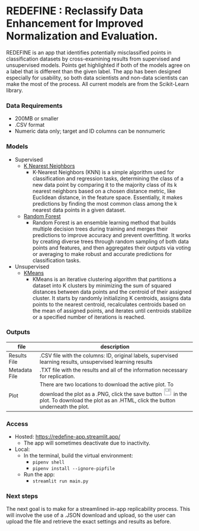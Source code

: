 # REDEFINE : Reclassify Data Enhancement for Improved Normalization and Evaluation.

REDEFINE is an app that identifies potentially misclassified points in classification datasets by cross-examining results from supervised and unsupervised models. Points get highlighted if both of the models agree on a label that is different than the given label. The app has been designed especially for usability, so both data scientists and non-data scientists can make the most of the process. All current models are from the Scikit-Learn library.

### Data Requirements
* 200MB or smaller
* .CSV format
* Numeric data only; target and ID columns can be nonnumeric

### Models
* Supervised
  * [K Nearest Neighbors](https://scikit-learn.org/stable/modules/generated/sklearn.neighbors.NearestNeighbors.html)
    * K-Nearest Neighbors (KNN) is a simple algorithm used for classification and regression tasks, determining the class of a new data point by comparing it to the majority class of its k nearest neighbors based on a chosen distance metric, like Euclidean distance, in the feature space. Essentially, it makes predictions by finding the most common class among the k nearest data points in a given dataset.
  * [Random Forest](https://scikit-learn.org/stable/modules/generated/sklearn.ensemble.RandomForestClassifier.html)
    * Random Forest is an ensemble learning method that builds multiple decision trees during training and merges their predictions to improve accuracy and prevent overfitting. It works by creating diverse trees through random sampling of both data points and features, and then aggregates their outputs via voting or averaging to make robust and accurate predictions for classification tasks.
* Unsupervised
  * [KMeans](https://scikit-learn.org/stable/modules/generated/sklearn.cluster.KMeans.html)
    * KMeans is an iterative clustering algorithm that partitions a dataset into K clusters by minimizing the sum of squared distances between data points and the centroid of their assigned cluster. It starts by randomly initializing K centroids, assigns data points to the nearest centroid, recalculates centroids based on the mean of assigned points, and iterates until centroids stabilize or a specified number of iterations is reached.

### Outputs

| file | description |
|------|-------------|
| Results File | .CSV file with the columns: ID, original labels, supervised learning results, unsupervised learning results |
| Metadata File | .TXT file with the results and all of the information necessary for replication. |
| Plot | There are two locations to download the active plot. To download the plot as a .PNG, click the save button ![Screenshot](save.png) in the plot. To download the plot as an .HTML, click the button underneath the plot. |

### Access
* Hosted: https://redefine-app.streamlit.app/
    * The app will sometimes deactivate due to inactivity.
* Local: 
    * In the terminal, build the virtual environment:
        * `pipenv shell`
        * `pipenv install --ignore-pipfile`
    * Run the app:
        * ```streamlit run main.py```

### Next steps
The next goal is to make for a streamlined in-app replicability process.  This will involve the use of a .JSON download and upload, so the user can upload the file and retrieve the exact settings and results as before.
